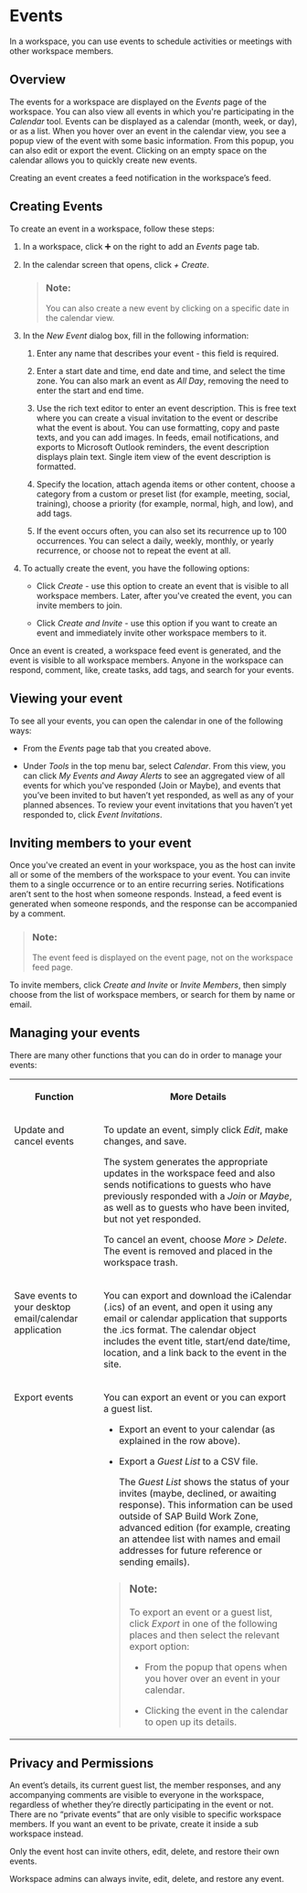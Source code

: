 <!-- loio68ff1db7b1db4295b1eac53d46b21882 -->

<link rel="stylesheet" type="text/css" href="css/sap-icons.css"/>

# Events

In a workspace, you can use events to schedule activities or meetings with other workspace members.



<a name="loio68ff1db7b1db4295b1eac53d46b21882__section_brp_r2q_l5b"/>

## Overview

The events for a workspace are displayed on the *Events* page of the workspace. You can also view all events in which you're participating in the *Calendar* tool. Events can be displayed as a calendar \(month, week, or day\), or as a list. When you hover over an event in the calendar view, you see a popup view of the event with some basic information. From this popup, you can also edit or export the event. Clicking on an empty space on the calendar allows you to quickly create new events.

Creating an event creates a feed notification in the workspace’s feed.



<a name="loio68ff1db7b1db4295b1eac53d46b21882__section_mmv_pyt_blb"/>

## Creating Events

To create an event in a workspace, follow these steps:

1.  In a workspace, click :heavy_plus_sign: on the right to add an *Events* page tab.

2.  In the calendar screen that opens, click *\+ Create*.

    > ### Note:  
    > You can also create a new event by clicking on a specific date in the calendar view.

3.  In the *New Event* dialog box, fill in the following information:

    1.  Enter any name that describes your event - this field is required.

    2.  Enter a start date and time, end date and time, and select the time zone. You can also mark an event as *All Day*, removing the need to enter the start and end time.

    3.  Use the rich text editor to enter an event description. This is free text where you can create a visual invitation to the event or describe what the event is about. You can use formatting, copy and paste texts, and you can add images. In feeds, email notifications, and exports to Microsoft Outlook reminders, the event description displays plain text. Single item view of the event description is formatted.

    4.  Specify the location, attach agenda items or other content, choose a category from a custom or preset list \(for example, meeting, social, training\), choose a priority \(for example, normal, high, and low\), and add tags.

    5.  If the event occurs often, you can also set its recurrence up to 100 occurrences. You can select a daily, weekly, monthly, or yearly recurrence, or choose not to repeat the event at all.


4.  To actually create the event, you have the following options:
    -   Click *Create* - use this option to create an event that is visible to all workspace members. Later, after you've created the event, you can invite members to join.

    -   Click *Create and Invite* - use this option if you want to create an event and immediately invite other workspace members to it.



Once an event is created, a workspace feed event is generated, and the event is visible to all workspace members. Anyone in the workspace can respond, comment, like, create tasks, add tags, and search for your events.



<a name="loio68ff1db7b1db4295b1eac53d46b21882__section_ts2_jgq_l5b"/>

## Viewing your event

To see all your events, you can open the calendar in one of the following ways:

-   From the *Events* page tab that you created above.

-   Under *Tools* in the top menu bar, select *Calendar*. From this view, you can click *My Events and Away Alerts* to see an aggregated view of all events for which you've responded \(Join or Maybe\), and events that you’ve been invited to but haven’t yet responded, as well as any of your planned absences. To review your event invitations that you haven’t yet responded to, click *Event Invitations*.




<a name="loio68ff1db7b1db4295b1eac53d46b21882__section_vzs_h3z_j5b"/>

## Inviting members to your event

Once you've created an event in your workspace, you as the host can invite all or some of the members of the workspace to your event. You can invite them to a single occurrence or to an entire recurring series. Notifications aren’t sent to the host when someone responds. Instead, a feed event is generated when someone responds, and the response can be accompanied by a comment.

> ### Note:  
> The event feed is displayed on the event page, not on the workspace feed page.

To invite members, click *Create and Invite* or *Invite Members*, then simply choose from the list of workspace members, or search for them by name or email.



<a name="loio68ff1db7b1db4295b1eac53d46b21882__section_kvj_1jk_l5b"/>

## Managing your events

There are many other functions that you can do in order to manage your events:


<table>
<tr>
<th valign="top">

Function



</th>
<th valign="top">

More Details



</th>
</tr>
<tr>
<td valign="top">

Update and cancel events



</td>
<td valign="top">

To update an event, simply click *Edit*, make changes, and save.

The system generates the appropriate updates in the workspace feed and also sends notifications to guests who have previously responded with a *Join* or *Maybe*, as well as to guests who have been invited, but not yet responded.

To cancel an event, choose *More* \> *Delete*. The event is removed and placed in the workspace trash.



</td>
</tr>
<tr>
<td valign="top">

Save events to your desktop email/calendar application



</td>
<td valign="top">

You can export and download the iCalendar \(.ics\) of an event, and open it using any email or calendar application that supports the .ics format. The calendar object includes the event title, start/end date/time, location, and a link back to the event in the site.



</td>
</tr>
<tr>
<td valign="top">

Export events



</td>
<td valign="top">

You can export an event or you can export a guest list.

-   Export an event to your calendar \(as explained in the row above\).

-   Export a *Guest List* to a CSV file.

    The *Guest List* shows the status of your invites \(maybe, declined, or awaiting response\). This information can be used outside of SAP Build Work Zone, advanced edition \(for example, creating an attendee list with names and email addresses for future reference or sending emails\).


> ### Note:  
> To export an event or a guest list, click *Export* in one of the following places and then select the relevant export option:
> 
> -   From the popup that opens when you hover over an event in your calendar.
> 
> -   Clicking the event in the calendar to open up its details.



</td>
</tr>
</table>



<a name="loio68ff1db7b1db4295b1eac53d46b21882__section_egr_flk_l5b"/>

## Privacy and Permissions

An event’s details, its current guest list, the member responses, and any accompanying comments are visible to everyone in the workspace, regardless of whether they’re directly participating in the event or not. There are no “private events” that are only visible to specific workspace members. If you want an event to be private, create it inside a sub workspace instead.

Only the event host can invite others, edit, delete, and restore their own events.

Workspace admins can always invite, edit, delete, and restore any event.

